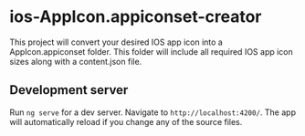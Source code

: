 # ios-AppIcon.appiconset-creator

This project will convert your desired IOS app icon into a AppIcon.appiconset folder. This folder will include all required IOS app icon sizes along with a content.json file.

## Development server

Run `ng serve` for a dev server. Navigate to `http://localhost:4200/`. The app will automatically reload if you change any of the source files.
